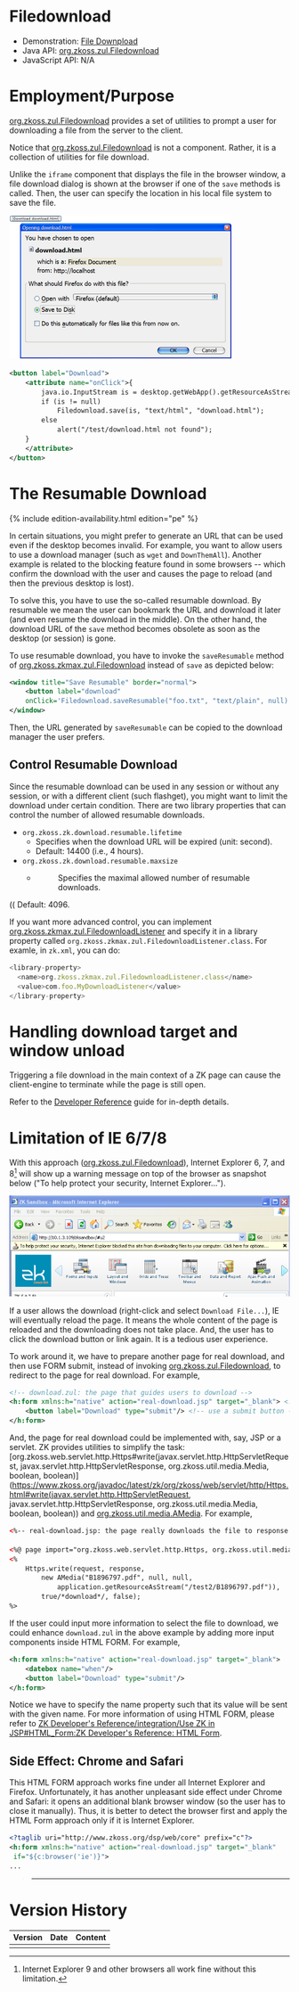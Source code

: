 

# Filedownload

- Demonstration: [File Downpload](http://www.zkoss.org/zkdemo/file_handling/file_download)
- Java API: [org.zkoss.zul.Filedownload](https://www.zkoss.org/javadoc/latest/zk/org/zkoss/zul/Filedownload.html)
- JavaScript API: N/A


# Employment/Purpose

[org.zkoss.zul.Filedownload](https://www.zkoss.org/javadoc/latest/zk/org/zkoss/zul/Filedownload.html) provides a set of
utilities to prompt a user for downloading a file from the server to the
client.

Notice that [org.zkoss.zul.Filedownload](https://www.zkoss.org/javadoc/latest/zk/org/zkoss/zul/Filedownload.html) is not a
component. Rather, it is a collection of utilities for file download.

Unlike the `iframe` component that displays the file in the browser
window, a file download dialog is shown at the browser if one of the
`save` methods is called. Then, the user can specify the location in his
local file system to save the file.

![](/zk_component_ref/images/10000000000002AF000001BB582C2DD7.png)

```xml
<button label="Download">
    <attribute name="onClick">{
        java.io.InputStream is = desktop.getWebApp().getResourceAsStream("/test/download.html");
        if (is != null)
            Filedownload.save(is, "text/html", "download.html");
        else
            alert("/test/download.html not found");
    }
    </attribute>
</button>
```

# The Resumable Download

{% include edition-availability.html edition="pe" %}

In certain situations, you might prefer to generate an URL that can be
used even if the desktop becomes invalid. For example, you want to allow
users to use a download manager (such as `wget` and `DownThemAll`).
Another example is related to the blocking feature found in some
browsers -- which confirm the download with the user and causes the page
to reload (and then the previous desktop is lost).

To solve this, you have to use the so-called resumable download. By
resumable we mean the user can bookmark the URL and download it later
(and even resume the download in the middle). On the other hand, the
download URL of the `save` method becomes obsolete as soon as the
desktop (or session) is gone.

To use resumable download, you have to invoke the `saveResumable` method
of [org.zkoss.zkmax.zul.Filedownload](https://www.zkoss.org/javadoc/latest/zk/org/zkoss/zkmax/zul/Filedownload.html) instead of `save`
as depicted below:

```xml
<window title="Save Resumable" border="normal">
    <button label="download"
    onClick='Filedownload.saveResumable("foo.txt", "text/plain", null)'/>
</window>
```

Then, the URL generated by `saveResumable` can be copied to the download
manager the user prefers.

## Control Resumable Download

Since the resumable download can be used in any session or without any
session, or with a different client (such flashget), you might want to
limit the download under certain condition. There are two library
properties that can control the number of allowed resumable downloads.

- `org.zkoss.zk.download.resumable.lifetime`
  - Specifies when the download URL will be expired (unit: second).
  - Default: 14400 (i.e., 4 hours).
    </dd>
- `org.zkoss.zk.download.resumable.maxsize`
  - <dd>

    Specifies the maximal allowed number of resumable downloads.

(( Default: 4096.

If you want more advanced control, you can implement
[org.zkoss.zkmax.zul.FiledownloadListener](https://www.zkoss.org/javadoc/latest/zk/org/zkoss/zkmax/zul/FiledownloadListener.html) and specify
it in a library property called
`org.zkoss.zkmax.zul.FiledownloadListener.class`. For examle, in
`zk.xml`, you can do:

```javascript
<library-property>
  <name>org.zkoss.zkmax.zul.FiledownloadListener.class</name>
  <value>com.foo.MyDownloadListener</value>
</library-property>
```

# Handling download target and window unload

Triggering a file download in the main context of a ZK page can cause
the client-engine to terminate while the page is still open.

Refer to the [Developer Reference]({{site.baseurl}}/zk_dev_ref/ui_patterns/file_upload_and_download)
guide for in-depth details.

# Limitation of IE 6/7/8

With this approach ([org.zkoss.zul.Filedownload](https://www.zkoss.org/javadoc/latest/zk/org/zkoss/zul/Filedownload.html)),
Internet Explorer 6, 7, and 8[^1] will show up a warning message on top
of the browser as snapshot below ("To help protect your security,
Internet Explorer...").

![](/zk_component_ref/images/IePreventDownload.png)

If a user allows the download (right-click and select
`Download File...`), IE will eventually reload the page. It means the
whole content of the page is reloaded and the downloading does not take
place. And, the user has to click the download button or link again. It
is a tedious user experience.

To work around it, we have to prepare another page for real download,
and then use FORM submit, instead of invoking
[org.zkoss.zul.Filedownload](https://www.zkoss.org/javadoc/latest/zk/org/zkoss/zul/Filedownload.html), to redirect to the page
for real download. For example,

```xml
<!-- download.zul: the page that guides users to download -->
<h:form xmlns:h="native" action="real-download.jsp" target="_blank"> <!-- a form -->
    <button label="Download" type="submit"/> <!-- use a submit button -->
</h:form>
```

And, the page for real download could be implemented with, say, JSP or a
servlet. ZK provides utilities to simplify the task:
[org.zkoss.web.servlet.http.Https#write(javax.servlet.http.HttpServletRequest, javax.servlet.http.HttpServletResponse, org.zkoss.util.media.Media, boolean, boolean)](https://www.zkoss.org/javadoc/latest/zk/org/zkoss/web/servlet/http/Https.html#write(javax.servlet.http.HttpServletRequest, javax.servlet.http.HttpServletResponse, org.zkoss.util.media.Media, boolean, boolean))
and [org.zkoss.util.media.AMedia](https://www.zkoss.org/javadoc/latest/zk/org/zkoss/util/media/AMedia.html). For example,

```xml
<%-- real-download.jsp: the page really downloads the file to response --%>

<%@ page import="org.zkoss.web.servlet.http.Https, org.zkoss.util.media.AMedia" %>
<%
    Https.write(request, response,
        new AMedia("B1896797.pdf", null, null,
            application.getResourceAsStream("/test2/B1896797.pdf")),
        true/*download*/, false);
%>
```

If the user could input more information to select the file to download,
we could enhance `download.zul` in the above example by adding more
input components inside HTML FORM. For example,

```xml
<h:form xmlns:h="native" action="real-download.jsp" target="_blank">
    <datebox name="when"/>
    <button label="Download" type="submit"/>
</h:form>
```

Notice we have to specify the name property such that its value will be
sent with the given name. For more information of using HTML FORM,
please refer to [ZK Developer's Reference/integration/Use ZK in JSP#HTML_Form:ZK Developer's Reference: HTML Form]({{site.baseurl}}/zk_dev_ref/integration/use_zk_in_jsp#HTML_Form:ZK_Developer's_Reference:_HTML_Form).

## Side Effect: Chrome and Safari

This HTML FORM approach works fine under all Internet Explorer and
Firefox. Unfortunately, it has another unpleasant side effect under
Chrome and Safari: it opens an additional blank browser window (so the
user has to close it manually). Thus, it is better to detect the browser
first and apply the HTML Form approach only if it is Internet Explorer.

```xml
<?taglib uri="http://www.zkoss.org/dsp/web/core" prefix="c"?>
<h:form xmlns:h="native" action="real-download.jsp" target="_blank"
 if="${c:browser('ie')}">
...
```

> ------------------------------------------------------------------------
>
> <references/>

# Version History



| Version | Date | Content |
|---------|------|---------|
|         |      |         |



[^1]: Internet Explorer 9 and other browsers all work fine without this
    limitation.
